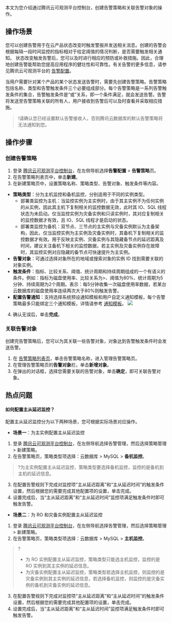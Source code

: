 本文为您介绍通过腾讯云可观测平台控制台，创建告警策略和关联告警对象的操作。

## 操作场景
您可以创建告警用于在云产品状态改变时触发警报并发送相关消息。创建的告警会根据每隔一段时间监控的指标相对于给定阈值的情况判断，是否需要触发相关通知。
状态改变触发告警后，您可以及时进行相应的预防或补救措施。因此，合理地创建告警能帮助您提高应用程序的健壮性和可靠性。有关告警的更多信息，请参见腾讯云可观测平台的 [告警配置](https://cloud.tencent.com/document/product/248/50398)。

当用户需要针对某个产品的某个状态发送告警时，需要先创建告警策略。告警策略包括名称、类型和告警触发条件三个必要组成部分。每个告警策略是一系列告警触发条件的集合，告警触发条件是“或”关系，即一个条件满足，就会发送告警。告警将发送至告警策略关联的所有人，用户接收到告警后可以及时查看并采取相应措施。

>!请确认您已经设置默认告警接收人，否则腾讯云数据库的默认告警策略将无法通知到您。

## 操作步骤
### 创建告警策略
1. 登录 [腾讯云可观测平台控制台](https://console.cloud.tencent.com/monitor/overview)，在左侧导航选择**告警配置** > **告警策略**页。
2. 在告警策略列表页中，单击**新建**。
3. 在新建策略页中，设置策略名称、策略类型、告警对象、触发条件等内容。
 - **策略类型**：分为主机监控和备机监控，分别适用于不同的实例类型。
    - 部署类监控为主机：当监控实例为主实例时，由于其主实例不为任何实例的从实例，因此其主机下复制相关的监控数据无效，此时其 IO、SQL 线程状态为未启动。仅当监控实例为灾备实例和只读实例时，其对应复制相关的监控数据才有效，且 IO、SQL 线程才是启动的状态。
    - 部署类监控为备机：双节点、三节点的主实例与灾备实例默认为主备架构，因此，仅当监控实例为主实例及灾备实例时，其备机下复制相关的监控数据才有效。用于反映主实例、灾备实例与其隐藏备节点的延迟距离及时间，建议关注备机下相关的监控数据，若主实例及灾备实例存在故障时，其监控实例对应隐藏的备节点可快速提升为主实例。
  - **告警对象**：可通过选择对象所在的地域或搜索对象的实例 ID 找到需要关联的对象实例。
 - **触发条件**：指标、比较关系、阈值、统计周期和持续周期组成的一个有语义的条件。例如：指标为磁盘使用率、比较关系为>、阈值为80%、统计周期为5分钟、持续周期为2个周期。表示：每5分钟收集一次磁盘使用率数据，若某台云数据库的磁盘使用率连续两次大于80%则触发告警。
 - **配置告警通知**：支持选择系统预设通知模板和用户自定义通知模板，每个告警策略最多只能绑定三个通知模板，详情请参考 [通知模板](https://cloud.tencent.com/document/product/248/50404)。
 ![](https://main.qcloudimg.com/raw/626676ef1055df30f856927f31ce607d.png)
4. 确认无误后，单击**完成**。

### 关联告警对象
创建完告警策略后，您可以为其关联一些告警对象，对象达到告警触发条件时会发送告警。
1. 在 [告警策略列表页](https://console.cloud.tencent.com/monitor/alarm2/policy)，单击告警策略名称，进入管理告警策略页。
2. 在管理告警策略页的**告警对象**栏，单击**新增对象**。
3. 在弹出的对话框，选择您需要关联的告警对象，单击**确定**，即可关联告警对象。

## 热点问题
#### 如何配置主从延迟监控？
配置主从延迟监控分为以下两种场景，您可根据实际场景对应操作。
- **场景一**：为主实例配置主从延迟监控
 1. 登录 [腾讯云可观测平台控制台](https://console.cloud.tencent.com/monitor/alarm2/history)，在左侧导航选择告警管理，然后选择策略管理 > 新建策略。
 2. 在告警策略页，策略类型项选择：云数据库 > MySQL > **备机监控**。
  >?为主实例配置主从延迟监控，策略类型要选择备机监控，监控的是备机到主机的延迟信息。
 3. 在配置告警规则下完成对监控项“主从延迟距离”和“主从延迟时间”的触发条件设置，然后根据您的需要完成其他配置项的设置，单击完成。
 4. 设置完成后，当“主从延迟距离”和“主从延迟时间”监控项满足触发条件时即可触发告警。

- **场景二**：为 RO 和灾备实例配置主从延迟监控
 1. 登录 [腾讯云可观测平台控制台](https://console.cloud.tencent.com/monitor/alarm2/history)，在左侧导航选择告警管理，然后选择策略管理 > 新建策略。
 2. 在告警策略页，策略类型项选择：云数据库 > MySQL > **主机监控**。
 >?
 >- 为 RO 实例配置主从延迟监控，策略类型只能选主机监控，监控的是 RO 实例到其主实例的延迟信息。
 >- 为灾备实例配置主从延迟监控，策略类型若选择主机监控，则监控的是灾备实例到其主实例的延迟信息，若选择备机监控，则监控的是灾备实例的备机到灾备实例的延迟信息。
 3. 在配置告警规则下完成对监控项“主从延迟距离”和“主从延迟时间”的触发条件设置，然后根据您的需要完成其他配置项的设置，单击完成。
 4. 设置完成后，当“主从延迟距离”和“主从延迟时间”监控项满足触发条件时即可触发告警。
